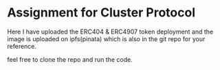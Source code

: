 # Assignment for Cluster Protocol 

Here I have uploaded the ERC404 & ERC4907 token deployment and the image is uploaded on ipfs(pinata) which is also in the git repo for your reference.

feel free to clone the repo and run the code.
